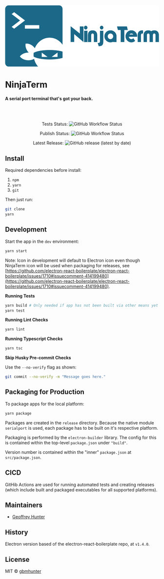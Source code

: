 <p align="center"><img src="img/logo/logotype.png" alt="QList" height="200px"></p>

# NinjaTerm

#### A serial port terminal that's got your back.

<br>

<br>

<div align="center">

Tests Status: ![GitHub Workflow Status](https://img.shields.io/github/workflow/status/gbmhunter/NinjaTerm/Test)

Publish Status: ![GitHub Workflow Status](https://img.shields.io/github/workflow/status/gbmhunter/NinjaTerm/Publish)

Latest Release: ![GitHub release (latest by date)](https://img.shields.io/github/v/release/gbmhunter/NinjaTerm)

</div>

## Install

Required dependencies before install:

1. `npm`
1. `yarn`
1. `git`

Then just run:

```bash
git clone
yarn
```

## Development

Start the app in the `dev` environment:

```bash
yarn start
```

Note: Icon in development will default to Electron icon even though NinjaTerm icon will be used when packaging for releases, see [https://github.com/electron-react-boilerplate/electron-react-boilerplate/issues/1710#issuecomment-414199480](https://github.com/electron-react-boilerplate/electron-react-boilerplate/issues/1710#issuecomment-414199480).

**Running Tests**

```bash
yarn build # Only needed if app has not been built via other means yet
yarn test
```

**Running Lint Checks**

```bash
yarn lint
```

**Running Typescript Checks**

```bash
yarn tsc
```

**Skip Husky Pre-commit Checks**

Use the `--no-verify` flag as shown:

```bash
git commit --no-verify -m "Message goes here."
```

## Packaging for Production

To package apps for the local platform:

```bash
yarn package
```

Packages are created in the `release` directory. Because the native module `serialport` is used, each package has to be built on it's respective platform.

Packaging is performed by the `electron-builder` library. The config for this is contained within the top-level `package.json` under `"build"`.

Version number is contained within the "inner" `package.json` at `src/package.json`.

## CICD

GitHib Actions are used for running automated tests and creating releases (which include built and packaged executables for all supported platforms).

## Maintainers

- [Geoffrey Hunter](https://github.com/gbmhunter)

## History

Electron version based of the electron-react-boilerplate repo, at `v1.4.0`.

## License

MIT © [gbmhunter](https://github.com/gbmhunter)

[github-actions-status]: https://github.com/gbmhunter/ninjaterm/workflows/Test/badge.svg
[github-actions-url]: https://github.com/gbmhunter/ninjaterm/actions
[github-tag-url]: https://github.com/gbmhunter/ninjaterm/releases/latest
